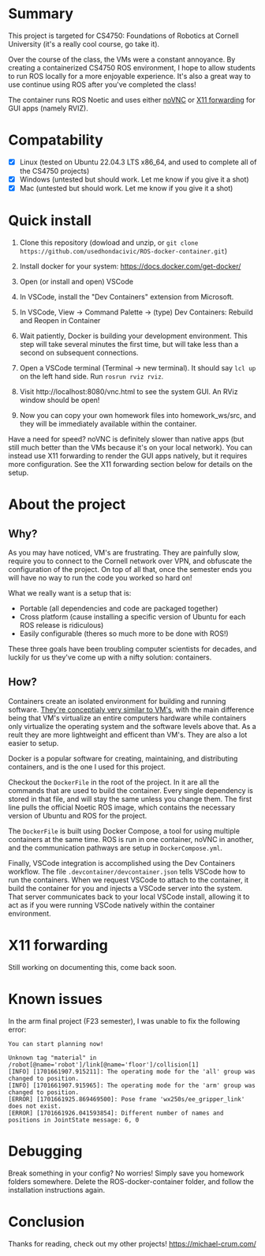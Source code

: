 # Summary
This project is targeted for CS4750: Foundations of Robotics at Cornell University (it's a really cool course, go take it). 

Over the course of the class, the VMs were a constant annoyance. By creating a containerized CS4750 ROS environment, I hope to allow students to run ROS locally for a more enjoyable experience.
It's also a great way to use continue using ROS after you've completed the class! 

The container runs ROS Noetic and uses either [noVNC](https://novnc.com/info.html) or [X11 forwarding](https://goteleport.com/blog/x11-forwarding/) for GUI apps (namely RVIZ).

# Compatability

- [x] Linux (tested on Ubuntu 22.04.3 LTS x86_64, and used to complete all of the CS4750 projects)
- [x] Windows (untested but should work. Let me know if you give it a shot)
- [x] Mac (untested but should work. Let me know if you give it a shot)

# Quick install
1. Clone this repository (dowload and unzip, or `git clone https://github.com/usedhondacivic/ROS-docker-container.git`)
  
2. Install docker for your system:
https://docs.docker.com/get-docker/

3. Open (or install and open) VSCode

4. In VSCode, install the "Dev Containers" extension from Microsoft.

5. In VSCode, View -> Command Palette -> (type) Dev Containers: Rebuild and Reopen in Container

6. Wait patiently, Docker is building your development environment. This step will take several minutes the first time, but will take less than a second on subsequent connections.

7. Open a VSCode terminal (Terminal -> new terminal). It should say `lcl up` on the left hand side. Run `rosrun rviz rviz`.

8. Visit http://localhost:8080/vnc.html to see the system GUI. An RViz window should be open!

9. Now you can copy your own homework files into homework_ws/src, and they will be immediately available within the container.

Have a need for speed? noVNC is definitely slower than native apps (but still much better than the VMs because it's on your local network).
You can instead use X11 forwarding to render the GUI apps natively, but it requires more configuration. See the X11 forwarding section below for details on the setup.

# About the project

## Why?
As you may have noticed, VM's are frustrating. They are painfully slow, require you to connect to the Cornell network over VPN, and obfuscate the configuration of the project. 
On top of all that, once the semester ends you will have no way to run the code you worked so hard on!

What we really want is a setup that is:
  * Portable (all dependencies and code are packaged together)
  * Cross platform (cause installing a specific version of Ubuntu for each ROS release is ridiculous)
  * Easily configurable (theres so much more to be done with ROS!)

These three goals have been troubling computer scientists for decades, and luckily for us they've come up with a nifty solution: containers.

## How?
Containers create an isolated environment for building and running software.
[They're conceptialy very similar to VM's](https://www.atlassian.com/microservices/cloud-computing/containers-vs-vms), with the main difference being that VM's virtualize an entire computers hardware while containers only virtualize the operating system and the software levels above that. As a reult they are more lightweight and efficent than VM's. They are also a lot easier to setup.

Docker is a popular software for creating, maintaining, and distributing containers, and is the one I used for this project.

Checkout the `DockerFile` in the root of the project. In it are all the commands that are used to build the container. Every single dependency is stored in that file, and will stay the same unless you change them. The first line pulls the official Noetic ROS image, which contains the necessary version of Ubuntu and ROS for the project.

The `DockerFile` is built using Docker Compose, a tool for using multiple containers at the same time. ROS is run in one container, noVNC in another, and the communication pathways are setup in `DockerCompose.yml`.

Finally, VSCode integration is accomplished using the Dev Containers workflow. The file `.devcontainer/devcontainer.json` tells VSCode how to run the containers. When we request VSCode to attach to the container, it build the container for you and injects a VSCode server into the system. That server communicates back to your local VSCode install, allowing it to act as if you were running VSCode natively within the container environment.

# X11 forwarding

Still working on documenting this, come back soon.

# Known issues
In the arm final project (F23 semester), I was unable to fix the following error:
```
You can start planning now!

Unknown tag "material" in /robot[@name='robot']/link[@name='floor']/collision[1]
[INFO] [1701661907.915211]: The operating mode for the 'all' group was changed to position.
[INFO] [1701661907.915965]: The operating mode for the 'arm' group was changed to position.
[ERROR] [1701661925.869469500]: Pose frame 'wx250s/ee_gripper_link' does not exist.
[ERROR] [1701661926.041593854]: Different number of names and positions in JointState message: 6, 0
```

# Debugging

Break something in your config? No worries! Simply save you homework folders somewhere. Delete the ROS-docker-container folder, and follow the installation instructions again.

# Conclusion
Thanks for reading, check out my other projects! https://michael-crum.com/
